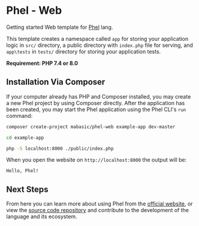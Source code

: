 # Phel - Web

Getting started Web template for [Phel](https://phel-lang.org/) lang.

This template creates a namespace called `app` for storing your application logic in `src/` directory, a public directory with `index.php` file for serving, and `app\tests` in `tests/` directory for storing your application tests.

**Requirement: PHP 7.4 or 8.0**

## Installation Via Composer

If your computer already has PHP and Composer installed, you may create a new Phel project by using Composer directly. After the application has been created, you may start the Phel application using the Phel CLI's `run` command:

```bash
composer create-project mabasic/phel-web example-app dev-master

cd example-app

php -S localhost:8000 ./public/index.php
```

When you open the website on `http://localhost:8000` the output will be:

```
Hello, Phel!
```

## Next Steps

From here you can learn more about using Phel from the [official website](https://phel-lang.org/), or view the [source code repository](https://github.com/phel-lang/phel-lang) and contribute to the development of the language and its ecosystem.

